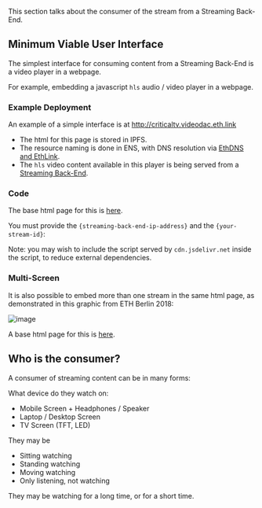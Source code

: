 This section talks about the consumer of the stream from a Streaming Back-End.

## Minimum Viable User Interface

The simplest interface for consuming content from a Streaming Back-End is a video player in a webpage.

For example, embedding a javascript `hls` audio / video player in a webpage.

### Example Deployment

An example of a simple interface is at http://criticaltv.videodac.eth.link

- The html for this page is stored in IPFS.
- The resource naming is done in ENS, with DNS resolution via [EthDNS and EthLink](http://eth.link/).
- The `hls` video content available in this player is being served from a [Streaming Back-End](https://github.com/videoDAC/streaming-back-end).

### Code

The base html page for this is [here](./hlsjs-single-player.html).

You must provide the `{streaming-back-end-ip-address}` and the `{your-stream-id}`:

Note: you may wish to include the script served by `cdn.jsdelivr.net` inside the script, to reduce external dependencies.

### Multi-Screen

It is also possible to embed more than one stream in the same html page, as demonstrated in this graphic from ETH Berlin 2018:

![image](https://user-images.githubusercontent.com/2212651/76328622-87abd280-6311-11ea-90be-621464876dc4.png)

A base html page for this is [here](./hlsjs-multi-player.html).

## Who is the consumer?

A consumer of streaming content can be in many forms:

What device do they watch on:

- Mobile Screen + Headphones / Speaker
- Laptop / Desktop Screen
- TV Screen (TFT, LED)

They may be

- Sitting watching
- Standing watching
- Moving watching
- Only listening, not watching

They may be watching for a long time, or for a short time.
